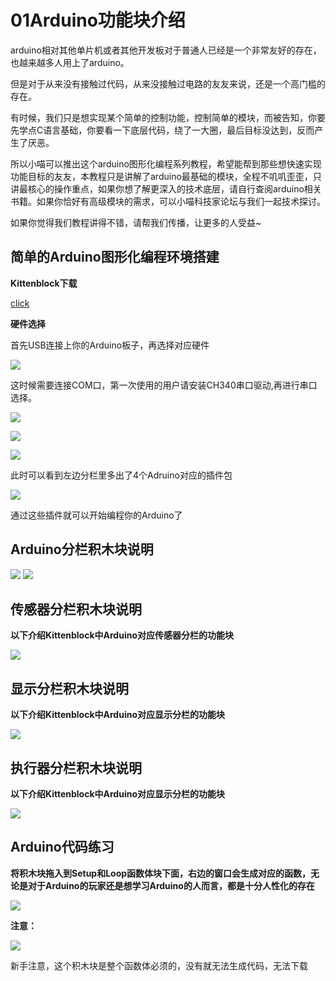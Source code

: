 # 01Arduino功能块介绍 

arduino相对其他单片机或者其他开发板对于普通人已经是一个非常友好的存在，也越来越多人用上了arduino。

但是对于从来没有接触过代码，从来没接触过电路的友友来说，还是一个高门槛的存在。

有时候，我们只是想实现某个简单的控制功能，控制简单的模块，而被告知，你要先学点C语言基础，你要看一下底层代码，绕了一大圈，最后目标没达到，反而产生了厌恶。

所以小喵可以推出这个arduino图形化编程系列教程，希望能帮到那些想快速实现功能目标的友友，本教程只是讲解了arduino最基础的模块，全程不叽叽歪歪，只讲最核心的操作重点，如果你想了解更深入的技术底层，请自行查阅arduino相关书籍。如果你恰好有高级模块的需求，可以小喵科技家论坛与我们一起技术探讨。

如果你觉得我们教程讲得不错，请帮我们传播，让更多的人受益~


## 简单的Arduino图形化编程环境搭建  
  
**Kittenblock下载**  

[click](https://bbs.kittenbot.cns/forum.php?mod=viewthread&tid=115&extra=page%3D1)
  


**硬件选择**    
   
首先USB连接上你的Arduino板子，再选择对应硬件
 
![](./arduino/caozuo1.png)   
    
这时候需要连接COM口，第一次使用的用户请安装CH340串口驱动,再进行串口选择。
  
![](./arduino/qudong1.png)  
  
![](./arduino/qudong2.png)  

![](./arduino/caozuo2.png)  
  
此时可以看到左边分栏里多出了4个Adruino对应的插件包  

![](./arduino/caozuo3.png)   
  
通过这些插件就可以开始编程你的Arduino了    
  
## Arduino分栏积木块说明  
   
![](./arduino/fenlan2.png)
![](./arduino/fenlan1.png)  
  
## 传感器分栏积木块说明  
  
**以下介绍Kittenblock中Arduino对应传感器分栏的功能块** 
  
![](./arduino/c_fenlan1.png)
  
## 显示分栏积木块说明  
  
**以下介绍Kittenblock中Arduino对应显示分栏的功能块** 
  
![](arduino/x_fenlan1.png)  
  
  
## 执行器分栏积木块说明  
  
**以下介绍Kittenblock中Arduino对应显示分栏的功能块** 
  
![](arduino/z_fenlan.png)

## Arduino代码练习  
  
**将积木块拖入到Setup和Loop函数体块下面，右边的窗口会生成对应的函数，无论是对于Arduino的玩家还是想学习Arduino的人而言，都是十分人性化的存在**
 
![](./arduino/caozuo4.png)   
  
  
**注意：**  
  
![](./arduino/a_setup.png)  
  
新手注意，这个积木块是整个函数体必须的，没有就无法生成代码，无法下载
  

    
  

  
  
